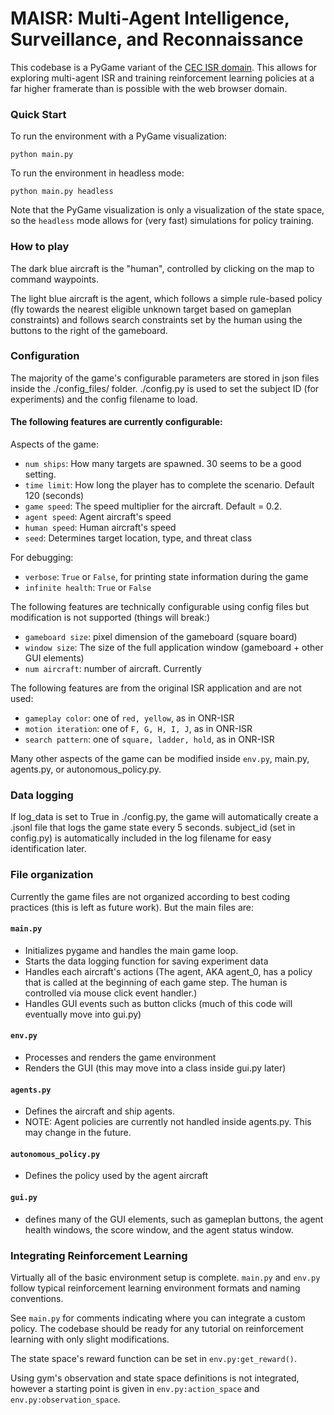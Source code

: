 # MAISR: Multi-Agent Intelligence, Surveillance, and Reconnaissance

This codebase is a PyGame variant of the [CEC ISR domain](https://github.com/gt-cec/onr-isr). This allows for exploring multi-agent ISR and training reinforcement learning policies at a far higher framerate than is possible with the web browser domain.

### Quick Start

To run the environment with a PyGame visualization:

`python main.py`

To run the environment in headless mode:

`python main.py headless`

Note that the PyGame visualization is only a visualization of the state space, so the `headless` mode allows for (very fast) simulations for policy training.

### How to play
The dark blue aircraft is the "human", controlled by clicking on the map to command waypoints.

The light blue aircraft is the agent, which follows a simple rule-based policy (fly towards the nearest eligible unknown target based on gameplan constraints) and follows search constraints set by the human using the buttons to the right of the gameboard.

### Configuration

The majority of the game's configurable parameters are stored in json files inside the ./config_files/ folder. ./config.py is used to set the subject ID (for experiments) and the config filename to load.

#### The following features are currently configurable:
Aspects of the game:
* `num ships`: How many targets are spawned. 30 seems to be a good setting.
* `time limit`: How long the player has to complete the scenario. Default 120 (seconds)
* `game speed`: The speed multiplier for the aircraft. Default = 0.2. 
* `agent speed`: Agent aircraft's speed
* `human speed`: Human aircraft's speed
* `seed`: Determines target location, type, and threat class

For debugging:
* `verbose`: `True` or `False`, for printing state information during the game
* `infinite health`: `True` or `False`

The following features are technically configurable using config files but modification is not supported (things will break:)
* `gameboard size`: pixel dimension of the gameboard (square board) 
* `window size`: The size of the full application window (gameboard + other GUI elements)
* `num aircraft`: number of aircraft. Currently 

The following features are from the original ISR application and are not used:
* `gameplay color`: one of `red, yellow`, as in ONR-ISR
* `motion iteration`: one of `F, G, H, I, J`, as in ONR-ISR
* `search pattern`: one of `square, ladder, hold`, as in ONR-ISR

Many other aspects of the game can be modified inside `env.py`, main.py, agents.py, or autonomous_policy.py.

### Data logging
If log_data is set to True in ./config.py, the game will automatically create a .jsonl file that logs the game state every 5 seconds. subject_id (set in config.py) is automatically included in the log filename for easy identification later.

### File organization
Currently the game files are not organized according to best coding practices (this is left as future work). But the main files are:

#### `main.py` 
* Initializes pygame and handles the main game loop.
* Starts the data logging function for saving experiment data
* Handles each aircraft's actions (The agent, AKA agent_0, has a policy that is called at the beginning of each game step. The human is controlled via mouse click event handler.)
* Handles GUI events such as button clicks (much of this code will eventually move into gui.py)

#### `env.py`
* Processes and renders the game environment
* Renders the GUI (this may move into a class inside gui.py later)

#### `agents.py`
* Defines the aircraft and ship agents.
* NOTE: Agent policies are currently not handled inside agents.py. This may change in the future.

#### `autonomous_policy.py`
* Defines the policy used by the agent aircraft

#### `gui.py`
* defines many of the GUI elements, such as gameplan buttons, the agent health windows, the score window, and the agent status window.

### Integrating Reinforcement Learning

Virtually all of the basic environment setup is complete. `main.py` and `env.py` follow typical reinforcement learning environment formats and naming conventions.

See `main.py` for comments indicating where you can integrate a custom policy. The codebase should be ready for any tutorial on reinforcement learning with only slight modifications.

The state space's reward function can be set in `env.py:get_reward()`.

Using gym's observation and state space definitions is not integrated, however a starting point is given in `env.py:action_space` and `env.py:observation_space`.